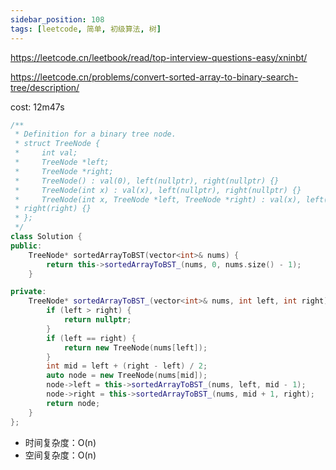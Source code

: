 ```yaml
---
sidebar_position: 108
tags: [leetcode, 简单, 初级算法, 树]
---
```


https://leetcode.cn/leetbook/read/top-interview-questions-easy/xninbt/

https://leetcode.cn/problems/convert-sorted-array-to-binary-search-tree/description/

cost: 12m47s

```cpp
/**
 * Definition for a binary tree node.
 * struct TreeNode {
 *     int val;
 *     TreeNode *left;
 *     TreeNode *right;
 *     TreeNode() : val(0), left(nullptr), right(nullptr) {}
 *     TreeNode(int x) : val(x), left(nullptr), right(nullptr) {}
 *     TreeNode(int x, TreeNode *left, TreeNode *right) : val(x), left(left),
 * right(right) {}
 * };
 */
class Solution {
public:
    TreeNode* sortedArrayToBST(vector<int>& nums) {
        return this->sortedArrayToBST_(nums, 0, nums.size() - 1);
    }

private:
    TreeNode* sortedArrayToBST_(vector<int>& nums, int left, int right) {
        if (left > right) {
            return nullptr;
        }
        if (left == right) {
            return new TreeNode(nums[left]);
        }
        int mid = left + (right - left) / 2;
        auto node = new TreeNode(nums[mid]);
        node->left = this->sortedArrayToBST_(nums, left, mid - 1);
        node->right = this->sortedArrayToBST_(nums, mid + 1, right);
        return node;
    }
};
```

- 时间复杂度：O(n)
- 空间复杂度：O(n)

